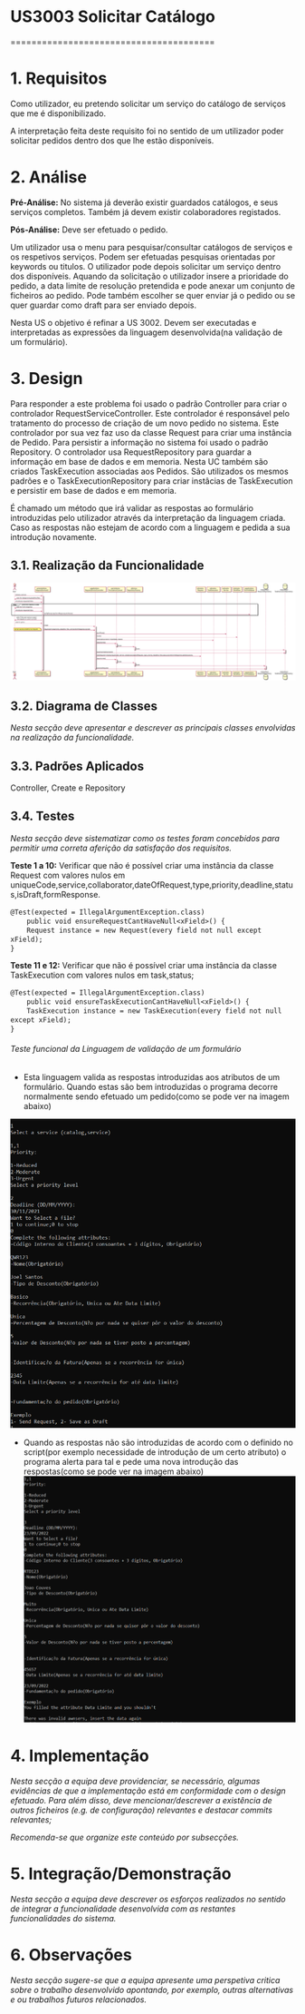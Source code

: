 # US3003 Solicitar Catálogo
=======================================


# 1. Requisitos

Como utilizador, eu pretendo solicitar um serviço do catálogo de serviços que me é disponibilizado.

A interpretação feita deste requisito foi no sentido de um utilizador poder solicitar pedidos dentro dos que lhe estão disponíveis.

# 2. Análise


**Pré-Análise:** No sistema já deverão existir guardados catálogos, e seus serviços completos. Também já devem existir colaboradores registados.

**Pós-Análise:** Deve ser efetuado o pedido.

Um utilizador usa o menu para pesquisar/consultar catálogos de serviços e os respetivos serviços. Podem ser efetuadas pesquisas orientadas por keywords ou titulos. O utilizador pode depois solicitar um serviço dentro dos disponíveis. Aquando da solicitação o utilizador insere a prioridade do pedido, a data limite de resolução pretendida e pode anexar um conjunto de ficheiros ao pedido. Pode também escolher se quer enviar já o pedido ou se quer guardar como draft para ser enviado depois.

Nesta US o objetivo é refinar a US 3002. Devem ser executadas e interpretadas as expressões da linguagem desenvolvida(na validação de um formulário).

# 3. Design

Para responder a este problema foi usado o padrão Controller para criar o controlador RequestServiceController. Este controlador é responsável pelo tratamento do processo de criação de um novo pedido no sistema. Este controlador por sua vez faz uso da classe Request para criar uma instância de Pedido. Para persistir a informação no sistema foi usado o padrão Repository. O controlador usa RequestRepository para guardar a informação em base de dados e em memoria.
Nesta UC também são criados TaskExecution associadas aos Pedidos. São utilizados os mesmos padrões e o TaskExecutionRepository para criar instâcias de TaskExecution e persistir em base de dados e em memoria.

É chamado um método que irá validar as respostas ao formulário introduzidas pelo utilizador através da interpretação da linguagem criada. Caso as respostas não estejam de acordo com a linguagem e pedida a sua introdução novamente.

## 3.1. Realização da Funcionalidade

![UC30 SD](UC30_SD.svg)

## 3.2. Diagrama de Classes

*Nesta secção deve apresentar e descrever as principais classes envolvidas na realização da funcionalidade.*

## 3.3. Padrões Aplicados

Controller, Create e Repository

## 3.4. Testes
*Nesta secção deve sistematizar como os testes foram concebidos para permitir uma correta aferição da satisfação dos requisitos.*

**Teste 1 a 10:** Verificar que não é possível criar uma instância da classe Request com valores nulos em uniqueCode,service,collaborator,dateOfRequest,type,priority,deadline,status,isDraft,formResponse.

	@Test(expected = IllegalArgumentException.class)
		public void ensureRequestCantHaveNull<xField>() {
		Request instance = new Request(every field not null except xField);
	}

**Teste 11 e 12:** Verificar que não é possível criar uma instância da classe TaskExecution com valores nulos em task,status;

	@Test(expected = IllegalArgumentException.class)
		public void ensureTaskExecutionCantHaveNull<xField>() {
		TaskExecution instance = new TaskExecution(every field not null except xField);
	}

###### Teste funcional da Linguagem de validação de um formulário

* Esta linguagem valida as respostas introduzidas aos atributos de um formulário. Quando estas são bem introduzidas o programa decorre normalmente sendo efetuado um pedido(como se pode ver na imagem abaixo)

 ![Linguagem de formulário valida](valida.png)
* Quando as respostas não são introduzidas de acordo com o definido no script(por exemplo necessidade de introdução de um certo atributo) o programa alerta para tal e pede uma nova introdução das respostas(como se pode ver na imagem abaixo)
![Linguagem de formulário não valida](naoValida.png)


# 4. Implementação

*Nesta secção a equipa deve providenciar, se necessário, algumas evidências de que a implementação está em conformidade com o design efetuado. Para além disso, deve mencionar/descrever a existência de outros ficheiros (e.g. de configuração) relevantes e destacar commits relevantes;*

*Recomenda-se que organize este conteúdo por subsecções.*

# 5. Integração/Demonstração

*Nesta secção a equipa deve descrever os esforços realizados no sentido de integrar a funcionalidade desenvolvida com as restantes funcionalidades do sistema.*

# 6. Observações

*Nesta secção sugere-se que a equipa apresente uma perspetiva critica sobre o trabalho desenvolvido apontando, por exemplo, outras alternativas e ou trabalhos futuros relacionados.*
